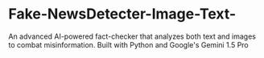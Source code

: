# Fake-NewsDetecter-Image-Text-
An advanced AI-powered fact-checker that analyzes both text and images to combat misinformation. Built with Python and Google's Gemini 1.5 Pro

